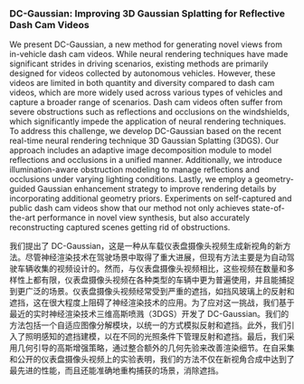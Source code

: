 ### DC-Gaussian: Improving 3D Gaussian Splatting for Reflective Dash Cam Videos

We present DC-Gaussian, a new method for generating novel views from in-vehicle dash cam videos. While neural rendering techniques have made significant strides in driving scenarios, existing methods are primarily designed for videos collected by autonomous vehicles. However, these videos are limited in both quantity and diversity compared to dash cam videos, which are more widely used across various types of vehicles and capture a broader range of scenarios. Dash cam videos often suffer from severe obstructions such as reflections and occlusions on the windshields, which significantly impede the application of neural rendering techniques. To address this challenge, we develop DC-Gaussian based on the recent real-time neural rendering technique 3D Gaussian Splatting (3DGS). Our approach includes an adaptive image decomposition module to model reflections and occlusions in a unified manner. Additionally, we introduce illumination-aware obstruction modeling to manage reflections and occlusions under varying lighting conditions. Lastly, we employ a geometry-guided Gaussian enhancement strategy to improve rendering details by incorporating additional geometry priors. Experiments on self-captured and public dash cam videos show that our method not only achieves state-of-the-art performance in novel view synthesis, but also accurately reconstructing captured scenes getting rid of obstructions.

我们提出了 DC-Gaussian，这是一种从车载仪表盘摄像头视频生成新视角的新方法。尽管神经渲染技术在驾驶场景中取得了重大进展，但现有方法主要是为自动驾驶车辆收集的视频设计的。然而，与仪表盘摄像头视频相比，这些视频在数量和多样性上都有限，仪表盘摄像头视频在各种类型的车辆中更为普遍使用，并且能捕捉到更广泛的场景。仪表盘摄像头视频经常受到严重的遮挡，如挡风玻璃上的反射和遮挡，这在很大程度上阻碍了神经渲染技术的应用。为了应对这一挑战，我们基于最近的实时神经渲染技术三维高斯喷溅（3DGS）开发了 DC-Gaussian。我们的方法包括一个自适应图像分解模块，以统一的方式模拟反射和遮挡。此外，我们引入了照明感知的遮挡建模，以在不同的光照条件下管理反射和遮挡。最后，我们采用几何引导的高斯增强策略，通过整合额外的几何先验来改善渲染细节。在自采集和公开的仪表盘摄像头视频上的实验表明，我们的方法不仅在新视角合成中达到了最先进的性能，而且还能准确地重构捕获的场景，消除遮挡。
